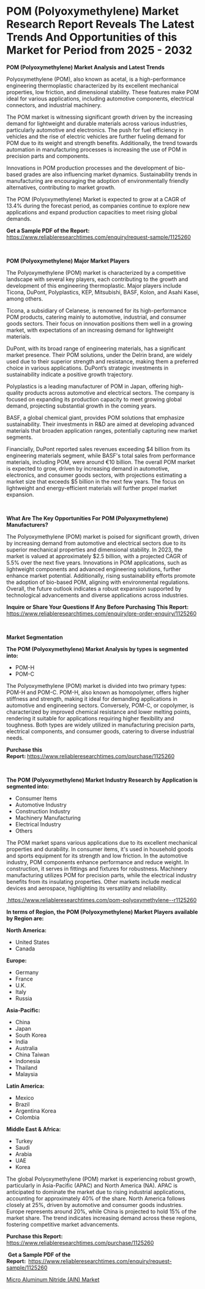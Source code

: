 <p><h1>POM (Polyoxymethylene) Market Research Report Reveals The Latest Trends And Opportunities of this Market for Period from 2025 - 2032</h1></p><p><strong>POM (Polyoxymethylene) Market Analysis and Latest Trends</strong></p>
<p><p>Polyoxymethylene (POM), also known as acetal, is a high-performance engineering thermoplastic characterized by its excellent mechanical properties, low friction, and dimensional stability. These features make POM ideal for various applications, including automotive components, electrical connectors, and industrial machinery.</p><p>The POM market is witnessing significant growth driven by the increasing demand for lightweight and durable materials across various industries, particularly automotive and electronics. The push for fuel efficiency in vehicles and the rise of electric vehicles are further fueling demand for POM due to its weight and strength benefits. Additionally, the trend towards automation in manufacturing processes is increasing the use of POM in precision parts and components.</p><p>Innovations in POM production processes and the development of bio-based grades are also influencing market dynamics. Sustainability trends in manufacturing are encouraging the adoption of environmentally friendly alternatives, contributing to market growth. </p><p>The POM (Polyoxymethylene) Market is expected to grow at a CAGR of 13.4% during the forecast period, as companies continue to explore new applications and expand production capacities to meet rising global demands.</p></p>
<p><strong>Get a Sample PDF of the Report:&nbsp;</strong> <a href="https://www.reliableresearchtimes.com/enquiry/request-sample/1125260?utm_campaign=2891&utm_medium=2&utm_source=Github&utm_content=ia&utm_term=02042025&utm_id=pom-polyoxymethylene">https://www.reliableresearchtimes.com/enquiry/request-sample/1125260</a></p>
<p>&nbsp;</p>
<p><strong>POM (Polyoxymethylene) Major Market Players</strong></p>
<p><p>The Polyoxymethylene (POM) market is characterized by a competitive landscape with several key players, each contributing to the growth and development of this engineering thermoplastic. Major players include Ticona, DuPont, Polyplastics, KEP, Mitsubishi, BASF, Kolon, and Asahi Kasei, among others. </p><p>Ticona, a subsidiary of Celanese, is renowned for its high-performance POM products, catering mainly to automotive, industrial, and consumer goods sectors. Their focus on innovation positions them well in a growing market, with expectations of an increasing demand for lightweight materials.</p><p>DuPont, with its broad range of engineering materials, has a significant market presence. Their POM solutions, under the Delrin brand, are widely used due to their superior strength and resistance, making them a preferred choice in various applications. DuPont’s strategic investments in sustainability indicate a positive growth trajectory.</p><p>Polyplastics is a leading manufacturer of POM in Japan, offering high-quality products across automotive and electrical sectors. The company is focused on expanding its production capacity to meet growing global demand, projecting substantial growth in the coming years.</p><p>BASF, a global chemical giant, provides POM solutions that emphasize sustainability. Their investments in R&D are aimed at developing advanced materials that broaden application ranges, potentially capturing new market segments.</p><p>Financially, DuPont reported sales revenues exceeding $4 billion from its engineering materials segment, while BASF's total sales from performance materials, including POM, were around €10 billion. The overall POM market is expected to grow, driven by increasing demand in automotive, electronics, and consumer goods sectors, with projections estimating a market size that exceeds $5 billion in the next few years. The focus on lightweight and energy-efficient materials will further propel market expansion.</p></p>
<p>&nbsp;</p>
<p><strong>What Are The Key Opportunities For POM (Polyoxymethylene) Manufacturers?</strong></p>
<p><p>The Polyoxymethylene (POM) market is poised for significant growth, driven by increasing demand from automotive and electrical sectors due to its superior mechanical properties and dimensional stability. In 2023, the market is valued at approximately $2.5 billion, with a projected CAGR of 5.5% over the next five years. Innovations in POM applications, such as lightweight components and advanced engineering solutions, further enhance market potential. Additionally, rising sustainability efforts promote the adoption of bio-based POM, aligning with environmental regulations. Overall, the future outlook indicates a robust expansion supported by technological advancements and diverse applications across industries.</p></p>
<p><strong>Inquire or Share Your Questions If Any Before Purchasing This Report:</strong> <a href="https://www.reliableresearchtimes.com/enquiry/pre-order-enquiry/1125260?utm_campaign=2891&utm_medium=2&utm_source=Github&utm_content=ia&utm_term=02042025&utm_id=pom-polyoxymethylene">https://www.reliableresearchtimes.com/enquiry/pre-order-enquiry/1125260</a></p>
<p>&nbsp;</p>
<p><strong>Market Segmentation</strong></p>
<p><strong>The POM (Polyoxymethylene) Market Analysis by types is segmented into:</strong></p>
<p><ul><li>POM-H</li><li>POM-C</li></ul></p>
<p><p>The Polyoxymethylene (POM) market is divided into two primary types: POM-H and POM-C. POM-H, also known as homopolymer, offers higher stiffness and strength, making it ideal for demanding applications in automotive and engineering sectors. Conversely, POM-C, or copolymer, is characterized by improved chemical resistance and lower melting points, rendering it suitable for applications requiring higher flexibility and toughness. Both types are widely utilized in manufacturing precision parts, electrical components, and consumer goods, catering to diverse industrial needs.</p></p>
<p><strong>Purchase this Report:&nbsp;</strong><a href="https://www.reliableresearchtimes.com/purchase/1125260?utm_campaign=2891&utm_medium=2&utm_source=Github&utm_content=ia&utm_term=02042025&utm_id=pom-polyoxymethylene">https://www.reliableresearchtimes.com/purchase/1125260</a></p>
<p>&nbsp;</p>
<p><strong>The POM (Polyoxymethylene) Market Industry Research by Application is segmented into:</strong></p>
<p><ul><li>Consumer Items</li><li>Automotive Industry</li><li>Construction Industry</li><li>Machinery Manufacturing</li><li>Electrical Industry</li><li>Others</li></ul></p>
<p><p>The POM market spans various applications due to its excellent mechanical properties and durability. In consumer items, it's used in household goods and sports equipment for its strength and low friction. In the automotive industry, POM components enhance performance and reduce weight. In construction, it serves in fittings and fixtures for robustness. Machinery manufacturing utilizes POM for precision parts, while the electrical industry benefits from its insulating properties. Other markets include medical devices and aerospace, highlighting its versatility and reliability.</p></p>
<p><a href="https://www.reliableresearchtimes.com/pom-polyoxymethylene--r1125260?utm_campaign=2891&utm_medium=2&utm_source=Github&utm_content=ia&utm_term=02042025&utm_id=pom-polyoxymethylene">&nbsp;https://www.reliableresearchtimes.com/pom-polyoxymethylene--r1125260</a></p>
<p><strong>In terms of Region, the POM (Polyoxymethylene) Market Players available by Region are:</strong></p>
<p>
    <p> <strong> North America: </strong>
        <ul>
            <li>United States</li>
            <li>Canada</li>
        </ul>
        </p> 
    <p> <strong> Europe: </strong>
        <ul>
            <li>Germany</li>
            <li>France</li>
            <li>U.K.</li>
            <li>Italy</li>
            <li>Russia</li>
        </ul>
        </p> 
    <p> <strong> Asia-Pacific: </strong>
        <ul>
            <li>China</li>
            <li>Japan</li>
            <li>South Korea</li>
            <li>India</li>
            <li>Australia</li>
            <li>China Taiwan</li>
            <li>Indonesia</li>
            <li>Thailand</li>
            <li>Malaysia</li>
        </ul>
        </p> 
    <p> <strong> Latin America: </strong>
        <ul>
            <li>Mexico</li>
            <li>Brazil</li>
            <li>Argentina Korea</li>
            <li>Colombia</li>
        </ul>
        </p> 
    <p> <strong> Middle East & Africa: </strong>
        <ul>
            <li>Turkey</li>
            <li>Saudi</li>
            <li>Arabia</li>
            <li>UAE</li>
            <li>Korea</li>
        </ul>
    </p>
    </p>
<p><p>The global Polyoxymethylene (POM) market is experiencing robust growth, particularly in Asia-Pacific (APAC) and North America (NA). APAC is anticipated to dominate the market due to rising industrial applications, accounting for approximately 40% of the share. North America follows closely at 25%, driven by automotive and consumer goods industries. Europe represents around 20%, while China is projected to hold 15% of the market share. The trend indicates increasing demand across these regions, fostering competitive market advancements.</p></p>
<p><strong>Purchase this Report: </strong><a href="https://www.reliableresearchtimes.com/purchase/1125260?utm_campaign=2891&utm_medium=2&utm_source=Github&utm_content=ia&utm_term=02042025&utm_id=pom-polyoxymethylene">https://www.reliableresearchtimes.com/purchase/1125260</a></p>
<p>&nbsp;<strong>Get a Sample PDF of the Report:&nbsp;&nbsp;</strong><a href="https://www.reliableresearchtimes.com/enquiry/request-sample/1125260?utm_campaign=2891&utm_medium=2&utm_source=Github&utm_content=ia&utm_term=02042025&utm_id=pom-polyoxymethylene">https://www.reliableresearchtimes.com/enquiry/request-sample/1125260</a></p>
<p><strong></strong></p>
<p><p><a href="https://github.com/chikenmhamdi/Market-Research-Report-List-1/blob/main/micro-aluminum-nitride-aln-market.md?utm_campaign=2891&utm_medium=2&utm_source=Github&utm_content=ia&utm_term=02042025&utm_id=pom-polyoxymethylene">Micro Aluminum Nitride (AlN) Market</a></p></p>